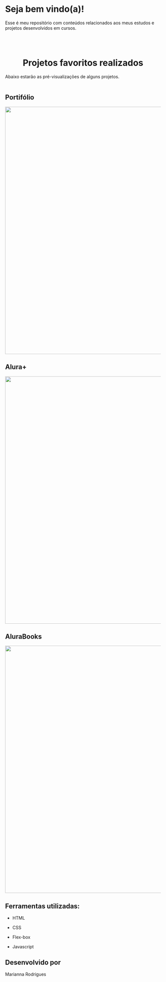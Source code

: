 # Seja bem vindo(a)!
Esse é meu repositório com conteúdos relacionados aos meus estudos e projetos desenvolvidos em cursos.

<br>
<br>

<h1 align="center">Projetos favoritos realizados</h1>
Abaixo estarão as pré-visualizações de alguns projetos.

<br>
<br>

## Portifólio
<div align= "center">
  <img width= "800px" src="https://github.com/mxriannar/estudos/assets/86139436/78b498cc-faa5-48a9-9bf7-e5334c4c038d">
</div>

## Alura+
<div align= "center">
  <img width= "800px" src="https://github.com/mxriannar/estudos/assets/86139436/d6c074da-2f4a-4b9f-b982-8ff1800154e5"> 
</div>

## AluraBooks
<div align= "center">
  <img width= "800px" src="https://github.com/mxriannar/estudos/assets/86139436/cc17af60-0381-4bcc-827f-a93c5b01488c">
</div>

## Ferramentas utilizadas:

* HTML

* CSS

* Flex-box
  
* Javascript

## Desenvolvido por
Marianna Rodrigues
